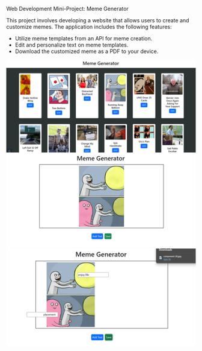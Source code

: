 Web Development Mini-Project: Meme Generator

This project involves developing a website that allows users to create and customize memes. The application includes the following features:

- Utilize meme templates from an API for meme creation.
- Edit and personalize text on meme templates.
- Download the customized meme as a PDF to your device.

![Screenshot1](ss1.png)
![Screenshot2](ss2.png)
![Screenshot3](ss3.png)